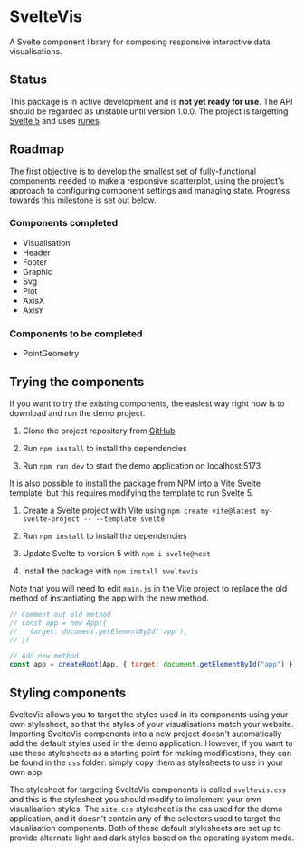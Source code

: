 # SvelteVis

A Svelte component library for composing responsive interactive data visualisations.

## Status

This package is in active development and is **not yet ready for use**. The API should be regarded as unstable until version 1.0.0. The project is targetting <a href="https://svelte.dev/blog/whats-new-in-svelte-december-2023">Svelte 5</a> and uses <a href="https://svelte-5-preview.vercel.app/docs/runes">runes</a>.

## Roadmap

The first objective is to develop the smallest set of fully-functional components needed to make a responsive scatterplot, using the project's approach to configuring component settings and managing state. Progress towards this milestone is set out below.

### Components completed

- Visualisation
- Header
- Footer
- Graphic
- Svg
- Plot
- AxisX
- AxisY

### Components to be completed

- PointGeometry

## Trying the components

If you want to try the existing components, the easiest way right now is to download and run the demo project.

1. Clone the project repository from <a href="https://github.com/olihawkins/sveltevis">GitHub</a>

2. Run `npm install` to install the dependencies

3. Run `npm run dev` to start the demo application on localhost:5173 

It is also possible to install the package from NPM into a Vite Svelte template, but this requires modifying the template to run Svelte 5.

1. Create a Svelte project with Vite using `npm create vite@latest my-svelte-project -- --template svelte`

2. Run `npm install` to install the dependencies

3. Update Svelte to version 5 with `npm i svelte@next`

4. Install the package with `npm install sveltevis`

Note that you will need to edit `main.js` in the Vite project to replace the old method of instantiating the app with the new method.

```javascript
// Comment out old method
// const app = new App({
//   target: document.getElementById('app'),
// })

// Add new method
const app = createRoot(App, { target: document.getElementById("app") });
```

## Styling components

SvelteVis allows you to target the styles used in its components using your own stylesheet, so that the styles of your visualisations match your website. Importing SvelteVis components into a new project doesn't automatically add the default styles used in the demo application. However, if you want to use these stylesheets as a starting point for making modifications, they can be found in the `css` folder: simply copy them as stylesheets to use in your own app. 

The stylesheet for targeting SvelteVis components is called `sveltevis.css` and this is the stylesheet you should modify to implement your own visualisation styles. The `site.css` stylesheet is the css used for the demo application, and it doesn't contain any of the selectors used to target the visualisation components. Both of these default stylesheets are set up to provide alternate light and dark styles based on the operating system mode.